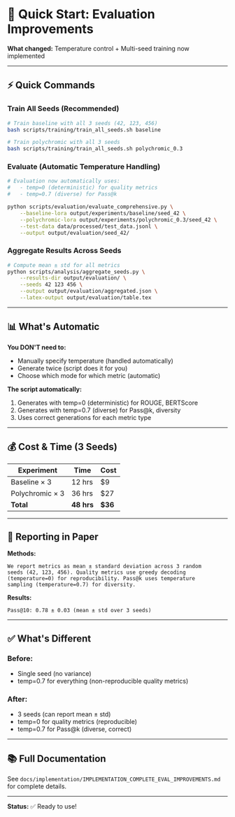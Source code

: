 # 🚀 Quick Start: Evaluation Improvements

**What changed:** Temperature control + Multi-seed training now implemented

---

## ⚡ Quick Commands

### **Train All Seeds (Recommended)**

```bash
# Train baseline with all 3 seeds (42, 123, 456)
bash scripts/training/train_all_seeds.sh baseline

# Train polychromic with all 3 seeds
bash scripts/training/train_all_seeds.sh polychromic_0.3
```

### **Evaluate (Automatic Temperature Handling)**

```bash
# Evaluation now automatically uses:
#   - temp=0 (deterministic) for quality metrics
#   - temp=0.7 (diverse) for Pass@k

python scripts/evaluation/evaluate_comprehensive.py \
    --baseline-lora output/experiments/baseline/seed_42 \
    --polychromic-lora output/experiments/polychromic_0.3/seed_42 \
    --test-data data/processed/test_data.jsonl \
    --output output/evaluation/seed_42/
```

### **Aggregate Results Across Seeds**

```bash
# Compute mean ± std for all metrics
python scripts/analysis/aggregate_seeds.py \
    --results-dir output/evaluation/ \
    --seeds 42 123 456 \
    --output output/evaluation/aggregated.json \
    --latex-output output/evaluation/table.tex
```

---

## 📊 What's Automatic

**You DON'T need to:**
- Manually specify temperature (handled automatically)
- Generate twice (script does it for you)
- Choose which mode for which metric (automatic)

**The script automatically:**
1. Generates with temp=0 (deterministic) for ROUGE, BERTScore
2. Generates with temp=0.7 (diverse) for Pass@k, diversity
3. Uses correct generations for each metric type

---

## 💰 Cost & Time (3 Seeds)

| Experiment | Time | Cost |
|------------|------|------|
| Baseline × 3 | 12 hrs | $9 |
| Polychromic × 3 | 36 hrs | $27 |
| **Total** | **48 hrs** | **$36** |

---

## 📝 Reporting in Paper

**Methods:**
```
We report metrics as mean ± standard deviation across 3 random 
seeds (42, 123, 456). Quality metrics use greedy decoding 
(temperature=0) for reproducibility. Pass@k uses temperature 
sampling (temperature=0.7) for diversity.
```

**Results:**
```
Pass@10: 0.78 ± 0.03 (mean ± std over 3 seeds)
```

---

## ✅ What's Different

### **Before:**
- Single seed (no variance)
- temp=0.7 for everything (non-reproducible quality metrics)

### **After:**
- 3 seeds (can report mean ± std)
- temp=0 for quality metrics (reproducible)
- temp=0.7 for Pass@k (diverse, correct)

---

## 📚 Full Documentation

See `docs/implementation/IMPLEMENTATION_COMPLETE_EVAL_IMPROVEMENTS.md` for complete details.

---

**Status:** ✅ Ready to use!


